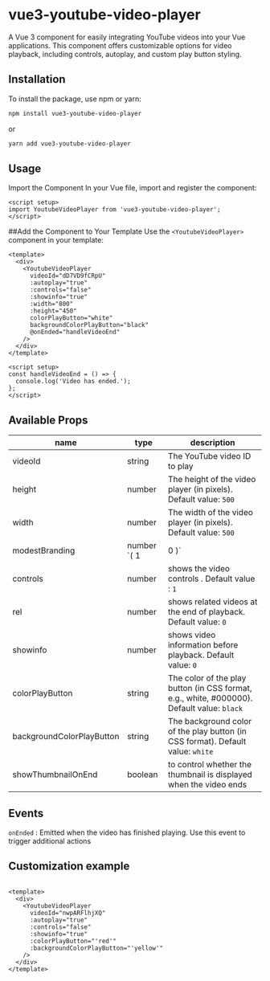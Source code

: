# vue3-youtube-video-player

A Vue 3 component for easily integrating YouTube videos into your Vue applications. This component offers customizable options for video playback, including controls, autoplay, and custom play button styling.

## Installation

To install the package, use npm or yarn:

```bash
npm install vue3-youtube-video-player
```
or

```bash
yarn add vue3-youtube-video-player
```

## Usage

Import the Component
In your Vue file, import and register the component:
```vue
<script setup>
import YoutubeVideoPlayer from 'vue3-youtube-video-player';
</script>
```

##Add the Component to Your Template
Use the `<YoutubeVideoPlayer>` component in your template:

``` vue
<template>
  <div>
    <YoutubeVideoPlayer
      videoId="dD7VD9fCRpU"
      :autoplay="true"
      :controls="false"
      :showinfo="true"
      :width="800"
      :height="450"
      colorPlayButton="white"
      backgroundColorPlayButton="black"
      @onEnded="handleVideoEnd"
    />
  </div>
</template>

<script setup>
const handleVideoEnd = () => {
  console.log('Video has ended.');
};
</script>
```
## Available Props

|name | type | description |
|-----------|-----------|-----------|
| videoId  | string   | The YouTube video ID to play |
|height  | number | The height of the video player (in pixels). Default value: `500` |
| width |number | The width of the video player (in pixels). Default value: `500`  |
| modestBranding  | number `( 1 | 0 )`  |minimizes YouTube branding. Default value: `0` |
| controls  |number | shows the video controls . Default value : `1` |
| rel |number  | shows related videos at the end of playback. Default value: `0` |
| showinfo | number | shows video information before playback. Default value: `0` |
| colorPlayButton  | string  | The color of the play button (in CSS format, e.g., white, #000000). Default value: `black`  |
| backgroundColorPlayButton  | string  | The background color of the play button (in CSS format). Default value: `white` |
|showThumbnailOnEnd   | boolean  | to control whether the thumbnail is displayed when the video ends  |

## Events

`onEnded` : Emitted when the video has finished playing. Use this event to trigger additional actions

## Customization example

``` vue

<template>
  <div>
    <YoutubeVideoPlayer
      videoId="nwpARFlhjXQ"
      :autoplay="true"
      :controls="false"
      :showinfo="true"
      :colorPlayButton="'red'"
      :backgroundColorPlayButton="'yellow'"
    />
  </div>
</template>

```
